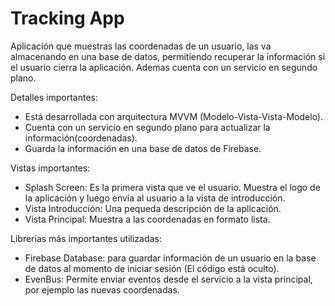 # Tracking App
Aplicación que  muestras las coordenadas de un usuario, las va almacenando en una base de datos,
permitiendo recuperar la información si el usuario cierra la aplicación. Ademas cuenta con un servicio en segundo plano.

Detalles importantes:

- Está desarrollada con arquitectura MVVM (Modelo-Vista-Vista-Modelo).
- Cuenta con un servicio en segundo plano para actualizar la información(coordenadas).
- Guarda la información en una base de datos de Firebase.

Vistas importantes:

- Splash Screen: Es la primera vista que ve el usuario. Muestra el logo de la aplicación y luego envía al usuario a la vista de introducción.
- Vista Introducción:  Una pequeda descripción de la aplicación.
- Vista Principal: Muestra a las coordenadas en formato lista.


Librerías más importantes utilizadas:

- Firebase Database:  para guardar información de un usuario en la base de datos al momento de iniciar sesión (El código está oculto).
- EvenBus: Permite enviar eventos desde el servicio a la vista principal, por ejemplo las nuevas coordenadas.
